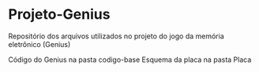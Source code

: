 # Projeto-Genius
Repositório dos arquivos utilizados no projeto do jogo da memória eletrônico (Genius)

Código do Genius na pasta codigo-base
Esquema da placa na pasta Placa
